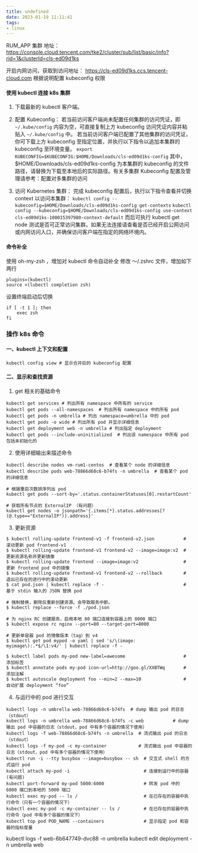 ```yaml
---
title: undefined
date: 2023-01-19 11:11:41
tags:
- linux
---
```



RUM_APP 集群
地址：https://console.cloud.tencent.com/tke2/cluster/sub/list/basic/info?rid=1&clusterId=cls-ed09d1ks

开启内网访问，获取到访问地址：	https://cls-ed09d1ks.ccs.tencent-cloud.com
根据说明配置 kubeconfig 权限

#### 使用 kubectl 连接 k8s 集群
1. 下载最新的 kubectl 客户端。
2. 配置 Kubeconfig：
    若当前访问客户端尚未配置任何集群的访问凭证，即 `~/.kube/config` 内容为空，可直接复制上方 kubeconfig 访问凭证内容并粘贴入 `~/.kube/config` 中。
    若当前访问客户端已配置了其他集群的访问凭证，你可下载上方 kubeconfig 至指定位置，并执行以下指令以追加本集群的 kubeconfig 至环境变量。
    ` export KUBECONFIG=$KUBECONFIG:$HOME/Downloads/cls-ed09d1ks-config `
    其中，$HOME/Downloads/cls-ed09d1ks-config 为本集群的 kubeconfig 的文件路径，请替换为下载至本地后的实际路径。有关多集群 Kubeconfig 配置及管理请参考：配置对多集群的访问

3. 访问 Kubernetes 集群：
    完成 kubeconfig 配置后，执行以下指令查看并切换 context 以访问本集群：
    ` kubectl config --kubeconfig=$HOME/Downloads/cls-ed09d1ks-config get-contexts `
    ` kubectl config --kubeconfig=$HOME/Downloads/cls-ed09d1ks-config use-context cls-ed09d1ks-100015397980-context-default `
    而后可执行 kubectl get node 测试是否可正常访问集群。如果无法连接请查看是否已经开启公网访问或内网访问入口，并确保访问客户端在指定的网络环境内。

#### 命令补全
使用 oh-my-zsh ，增加对 kubectl 命令自动补全
修改 ～/.zshrc 文件，增加如下两行
```
plugins=(kubectl)
source <(lubectl completion zsh)
```
设置终端启动后切换
```
if [ -t 1 ]; then
    exec zsh 
fi
```

### 操作 k8s 命令

#### 一、kubectl 上下文和配置
```shell
kubectl config view # 显示合并后的 kubeconfig 配置
```

#### 二、显示和查找资源

1. get 相关的基础命令
```shell
kubectl get services # 列出所有 namespace 中所有的 service
kubectl get pods --all-namespaces  # 列出所有 namespace 中的所有 pod
kubectl get pods -n umbrella # 列出 namespace=umbrella 中的 pod
kubectl get pods -o wide # 列出所有 pod 并显示详细信息
kubectl get deployment web -n umbrella # 列出指定 deployment 
kubectl get pods --include-uninitialized  # 列出该 namespace 中所有 pod 包括未初始化的
```

2. 使用详细输出来描述命令
```shell
kubectl describe nodes vm-rum1-centos  # 查看某个 node 的详细信息
kubectl describe pods web-78866d68c6-b74fs -n umbrella  # 查看某个 pod 的详细信息

# 根据重启次数排序列出 pod
kubectl get pods --sort-by='.status.containerStatuses[0].restartCount'  

# 获取所有节点的 ExternalIP （有问题）
kubectl get nodes -o jsonpath='{.items[*].status.addresses[?(@.type=="ExternalIP")].address}'
```

3. 更新资源
```shell
$ kubectl rolling-update frontend-v1 -f frontend-v2.json           # 滚动更新 pod frontend-v1
$ kubectl rolling-update frontend-v1 frontend-v2 --image=image:v2  # 更新资源名称并更新镜像
$ kubectl rolling-update frontend --image=image:v2                 # 更新 frontend pod 中的镜像
$ kubectl rolling-update frontend-v1 frontend-v2 --rollback        # 退出已存在的进行中的滚动更新
$ cat pod.json | kubectl replace -f -                              # 基于 stdin 输入的 JSON 替换 pod

# 强制替换，删除后重新创建资源。会导致服务中断。
$ kubectl replace --force -f ./pod.json

# 为 nginx RC 创建服务，启用本地 80 端口连接到容器上的 8000 端口
$ kubectl expose rc nginx --port=80 --target-port=8000

# 更新单容器 pod 的镜像版本（tag）到 v4
$ kubectl get pod mypod -o yaml | sed 's/\(image: myimage\):.*$/\1:v4/' | kubectl replace -f -

$ kubectl label pods my-pod new-label=awesome                      # 添加标签
$ kubectl annotate pods my-pod icon-url=http://goo.gl/XXBTWq       # 添加注解
$ kubectl autoscale deployment foo --min=2 --max=10                # 自动扩展 deployment “foo”
```

4. 与运行中的 pod 进行交互
```shell
kubectl logs -n umbrella web-78866d68c6-b74fs  # dump 输出 pod 的日志（stdout）
kubectl logs -n umbrella web-78866d68c6-b74fs -c web           # dump 输出 pod 中容器的日志（stdout，pod 中有多个容器的情况下使用）
kubectl logs -f web-78866d68c6-b74fs -n umbrella  # 流式输出 pod 的日志（stdout）
kubectl logs -f my-pod -c my-container            # 流式输出 pod 中容器的日志（stdout，pod 中有多个容器的情况下使用）
kubectl run -i --tty busybox --image=busybox -- sh  # 交互式 shell 的方式运行 pod
kubectl attach my-pod -i                            # 连接到运行中的容器 (有问题)
kubectl port-forward my-pod 5000:6000               # 转发 pod 中的 6000 端口到本地的 5000 端口
kubectl exec my-pod -- ls /                         # 在已存在的容器中执行命令（只有一个容器的情况下）
kubectl exec my-pod -c my-container -- ls /         # 在已存在的容器中执行命令（pod 中有多个容器的情况下）
kubectl top pod POD_NAME --containers               # 显示指定 pod 和容器的指标度量
```

kubectl logs -f web-6b647749-dvc88  -n umbrella
kubectl edit deployment -n umbrella web 

